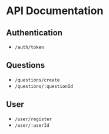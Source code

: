 # API Documentation

## Authentication

* `/auth/token`

## Questions

* `/questions/create`
* `/questions/:questionId`

## User

* `/user/register`
* `/user/:userId`
